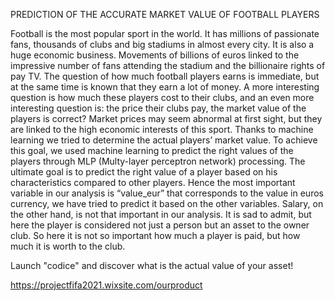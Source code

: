 PREDICTION OF THE ACCURATE MARKET VALUE OF FOOTBALL PLAYERS

Football is the most popular sport in the world. It has millions of passionate fans, thousands of clubs and big stadiums in almost every city. It is also a huge economic business. Movements of billions of euros linked to the impressive number of fans attending the stadium and the billionaire rights of pay TV. The question of how much football players earns is immediate, but at the same time is known that they earn a lot of money. A more interesting question is how much these players cost to their clubs, and an even more interesting question is: the price their clubs pay, the market value of the players is correct? Market prices may seem abnormal at first sight, but they are linked to the high economic interests of this sport. Thanks to machine learning we tried to determine the actual players’ market value. To achieve this goal, we used machine learning to predict the right values of the players through MLP (Multy-layer perceptron network) processing. The ultimate goal is to predict the right value of a player based on his characteristics compared to other players. Hence the most important variable in our analysis is “value_eur” that corresponds to the value in euros currency, we have tried to predict it based on the other variables. Salary, on the other hand, is not that important in our analysis. It is sad to admit, but here the player is considered not just a person but an asset to the owner club. So here it is not so important how much a player is paid, but how much it is worth to the club.

Launch "codice" and discover what is the actual value of your asset!

https://projectfifa2021.wixsite.com/ourproduct
